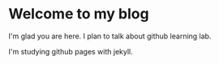 # Welcome to my blog

I'm glad you are here. I plan to talk about github learning lab.

I'm studying github pages with jekyll.
